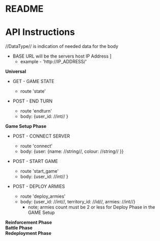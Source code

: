 # README


# API Instructions
//DataType// is indication of needed data for the body
* BASE URL will be the servers host IP Address ]
    - example - 'http://IP_ADDRESS/'

<b>Universal</b>
*  GET - GAME STATE
    - route 'state'

* POST - END TURN
  - route 'endturn'
  - body: {user_id: //int// }

<b>Game Setup Phase</b>
* POST - CONNECT SERVER
  - route 'connect'
  - body: {user: {name: //string//, colour: //string// }}

* POST - START GAME
  - route 'start_game'
  - body: {user_id: //int// }

* POST - DEPLOY ARMIES
  - route 'deploy_armies'
  - body: {user_id: //int//, territory_id: //id//, armies: //int//}
      - note; armies count must be 2 or less for Deploy Phase in the GAME Setup

<b>Reinforcement Phase</b>
<br>
<b>Battle Phase</b>
<br>
<b>Redeployment Phase</b>